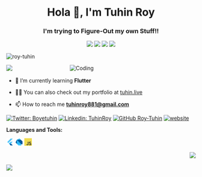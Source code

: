 <h1 align="center">Hola 👋, I'm Tuhin Roy</h1>
<h3 align="center">I'm trying to Figure-Out my own Stuff!!</h3>


<p align="center">
<img src="https://badges.pufler.dev/visits/Roy-Tuhin/Roy-Tuhin"/>
 <img src="https://badges.pufler.dev/years/Roy-Tuhin"/>
 <img src="https://badges.pufler.dev/repos/Roy-Tuhin"/>
 <img src="https://badges.pufler.dev/commits/monthly/Roy-Tuhin"/>
 </p> 
  
  
  

<p align = "center">
<p align="left"> <img src="https://komarev.com/ghpvc/?username=roy-tuhin&label=Profile%20views&color=0e75b6&style=flat" alt="roy-tuhin" /> </p>
<img align="right" alt="Coding" width="335" src="https://static.collectui.com/shots/3773756/working-from-home-large">
<img src = "https://github-readme-stats.vercel.app/api?username=Roy-Tuhin&show_icons=true&theme=radical&line_height=27">
<p/>


- 🌱 I’m currently learning **Flutter**

- 👨‍💻 You can also check out my portfolio at [tuhin.live](tuhin.live)

- 📫 How to reach me **tuhinroy881@gmail.com**



[![Twitter: Boyetuhin](https://img.shields.io/twitter/follow/Boyetuhin?style=social)](https://twitter.com/Boyetuhin)
[![Linkedin: TuhinRoy](https://img.shields.io/badge/-TuhinRoy-blue?style=flat-square&logo=Linkedin&logoColor=white&link=https://www.linkedin.com/in/tuhin-roy-17th/)](https://www.linkedin.com/in/tuhin-roy-17th/)
[![GitHub Roy-Tuhin](https://img.shields.io/github/followers/Roy-Tuhin?label=follow&style=social)](https://github.com/Roy-Tuhin)
[![website](https://img.shields.io/badge/PortfolioWebsite-tuhin.live-2648ff?style=flat-square&logo=google-chrome)](https://tuhin.live/)



**Languages and Tools:**  

<code><img height="20" src="https://raw.githubusercontent.com/github/explore/80688e429a7d4ef2fca1e82350fe8e3517d3494d/topics/flutter/flutter.png"></code>
<code><img height="20" src="https://raw.githubusercontent.com/github/explore/80688e429a7d4ef2fca1e82350fe8e3517d3494d/topics/dart/dart.png"></code>
<code><img height="20" src="https://raw.githubusercontent.com/github/explore/80688e429a7d4ef2fca1e82350fe8e3517d3494d/topics/javascript/javascript.png"></code>


<p align = "right">
<img src = "https://github-readme-stats.vercel.app/api/top-langs/?username=Roy-Tuhin&hide=css,java,html&theme=radical">
</p> 


<p align = "left">
<img width="50%" src="https://github-readme-streak-stats.herokuapp.com/?user=Roy-Tuhin&show_icons=true&locale=en&layout=compact&theme=radical&line_height=0" />
</p> 


